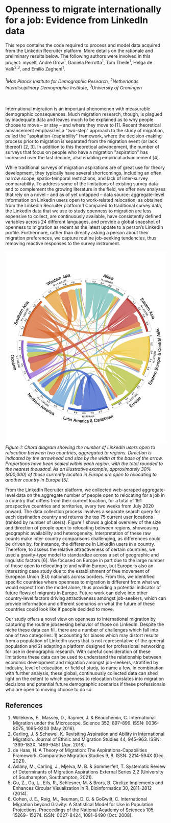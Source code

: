 # Openness to migrate internationally for a job: Evidence from LinkedIn data

This repo contains the code required to process and model data acquired from the Linkedin Recruiter platform. More details on the rationale and preliminary results below. The following authors were involved in this project: myself, André Grow<sup>1</sup>, Daniela Perrotta<sup>1</sup>, Tom Theile<sup>1</sup>, Helga de Valk<sup>2,3</sup>, and Emilio Zagheni<sup>1</sup>.

###### <sup>1</sup>Max Planck Institute for Demographic Research, <sup>2</sup>Netherlands Interdisciplinary Demographic Institute, <sup>3</sup>University of Groningen
\
International migration is an important phenomenon with measurable demographic consequences. Much migration research, though, is plagued by inadequate data and leaves much to be explained as to why people choose to move – or stay – and where they move to [1]. Recent theoretical advancement emphasizes a "two-step" approach to the study of migration, called the "aspiration-(cap)ability" framework, where the decision-making process prior to migration is separated from the migration event (or lack thereof) [2, 3]. In addition to this theoretical advancement, the number of surveys that focus on people who have a migration "aspiration" has increased over the last decade, also enabling empirical advancement [4].

While traditional surveys of migration aspirations are of great use for theory development, they typically have several shortcomings, including an often narrow scope, spatio-temporal restrictions, and lack of inter-survey comparability. To address some of the limitations of existing survey data and to complement the growing literature in the field, we offer new analyses that rely on a novel – and as of yet untapped – data source: aggregate-level information on LinkedIn users open to work-related relocation, as obtained from the LinkedIn Recruiter platform.1 Compared to traditional survey data, the LinkedIn data that we use to study openness to migration are less expensive to collect, are continuously available, have consistently defined variables across 24 different languages, and provide a global snapshot of openness to migration as recent as the latest update to a person’s LinkedIn profile. Furthermore, rather than directly asking a person about their migration preferences, we capture routine job-seeking tendencies, thus removing reactive responses to the survey instrument.

![chord diagram](viz/circle_sankey.jpeg)
*Figure 1: Chord diagram showing the number of LinkedIn users open to relocation between two countries, aggregated to regions. Direction is indicated by the arrowhead and size by the width at the base of the arrow. Proportions have been scaled within each region, with the total rounded to the nearest thousand. As an illustrative example, approximately 30% (800,000) of those currently located in Europe are open to relocating to another country in Europe [5].*


From the LinkedIn Recruiter platform, we collected web-scraped aggregate-level data on the aggregate number of people open to relocating for a job in a country that differs from their current location, for a total of 191 prospective countries and territories, every two weeks from July 2020 onward. The data collection process involves a separate search query for each destination country and returns the top 75 current user locations (ranked by number of users). Figure 1 shows a global overview of the size and direction of people open to relocating between regions, showcasing geographic availability and heterogeneity.
Interpretation of these raw counts make inter-country comparisons challenging, as differences could be driven by, for instance, the difference in LinkedIn users in a country. Therefore, to assess the relative attractiveness of certain countries, we used a gravity-type model to standardize across a set of geographic and linguistic factors [6]. We focused on Europe in part due to the large number of those open to relocating to and within Europe, but Europe is also an interesting case study due to the establishment of free movement of European Union (EU) nationals across borders. From this, we identified specific countries where openness to migration is different from what we would expect from the model alone, thus providing a potential indicator of future flows of migrants in Europe. Future work can delve into other country-level factors driving attractiveness amongst job-seekers, which can provide information and different scenarios on what the future of these countries could look like if people decided to move.

Our study offers a novel view on openness to international migration by capturing the routine jobseeking behavior of those on LinkedIn. Despite the niche these data can fill, there are a number of challenges which fall into one of two categories: 1) accounting for biases which may distort results from a population of LinkedIn users that is not representative of the general population and 2) adapting a platform designed for professional networking for use in demographic research. With careful consideration of these limitations these data can be used to understand the relationship between economic development and migration amongst job-seekers, stratified by industry, level of education, or field of study, to name a few. In combination with further analysis, these global, continuously collected data can shed light on the extent to which openness to relocation translates into migration decisions and potential future demographic scenarios if these professionals who are open to moving choose to do so.

## References
1. Willekens, F., Massey, D., Raymer, J. & Beauchemin, C. International Migration under the Microscope. Science 352, 897–899. ISSN: 0036-8075, 1095-9203 (May 2016).
2. Carling, J. & Schewel, K. Revisiting Aspiration and Ability in International Migration. Journal of Ethnic and Migration Studies 44, 945–963. ISSN: 1369-183X, 1469-9451 (Apr. 2018).
3. de Haas, H. A Theory of Migration: The Aspirations-Capabilities Framework. Comparative Migration Studies 9, 8. ISSN: 2214-594X (Dec. 2021).
4. Aslany, M., Carling, J., Mjelva, M. B. & Sommerfelt, T. Systematic Review of Determinants of Migration Aspirations External Series 2,2 (University of Southampton, Southampton, 2021).
5. Gu, Z., Gu, L., Eils, R., Schlesner, M. & Brors, B. Circlize Implements and Enhances Circular Visualization in R. Bioinformatics 30, 2811–2812 (2014).
6. Cohen, J. E., Roig, M., Reuman, D. C. & GoGwilt, C. International Migration beyond Gravity: A Statistical Model for Use in Population Projections. Proceedings of the National Academy of Sciences 105, 15269– 15274. ISSN: 0027-8424, 1091-6490 (Oct. 2008).